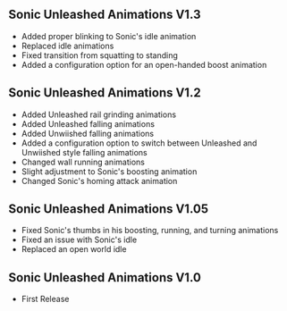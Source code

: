 ## Sonic Unleashed Animations V1.3
- Added proper blinking to Sonic's idle animation
- Replaced idle animations
- Fixed transition from squatting to standing
- Added a configuration option for an open-handed boost animation

## Sonic Unleashed Animations V1.2
- Added Unleashed rail grinding animations
- Added Unleashed falling animations
- Added Unwiished falling animations
- Added a configuration option to switch between Unleashed and Unwiished style falling animations
- Changed wall running animations
- Slight adjustment to Sonic's boosting animation
- Changed Sonic's homing attack animation

## Sonic Unleashed Animations V1.05
- Fixed Sonic's thumbs in his boosting, running, and turning animations
- Fixed an issue with Sonic's idle
- Replaced an open world idle

## Sonic Unleashed Animations V1.0
- First Release
